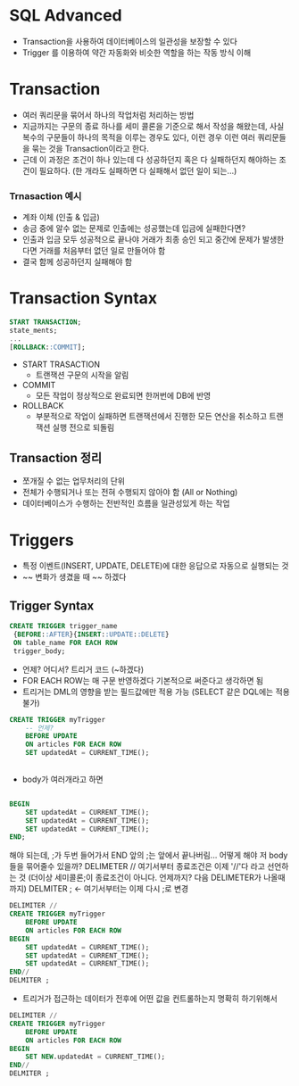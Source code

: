 # SQL Advanced
- Transaction을 사용하여 데이터베이스의 일관성을 보장할 수 있다
- Trigger 를 이용하여 약간 자동화와 비슷한 역할을 하는 작동 방식 이해

# Transaction
- 여러 쿼리문을 묶어서 하나의 작업처럼 처리하는 방법
- 지금까지는 구문의 종료 하나를 세미 콜론을 기준으로 해서 작성을 해왔는데,
 사실 복수의 구문들이 하나의 목적을 이루는 경우도 있다, 이런 경우 이런 여러 쿼리문들을 묶는 것을 
 Transaction이라고 한다.
- 근데 이 과정은 조건이 하나 있는데 다 성공하던지 혹은 다 실패하던지 해야하는 조건이 필요하다.
(한 개라도 실패하면 다 실패해서 없던 일이 되는...)

### Trnasaction 예시
- 계좌 이체 (인출 & 입금)
 - 송금 중에 알수 없는 문제로 인출에는 성공했는데 입금에 실패한다면?
 - 인출과 입금 모두 성공적으로 끝나야 거래가 최종 승인 되고
   중간에 문제가 발생한다면 거래를 처음부터 없던 일로 만들어야 함
 - 결국 함께 성공하던지 실패해야 함

# Transaction Syntax
```sql
START TRANSACTION;
state_ments;
...
[ROLLBACK::COMMIT];
```
- START TRASACTION
    - 트랜잭션 구문의 시작을 알림
- COMMIT
    - 모든 작업이 정상적으로 완료되면 한꺼번에 DB에 반영
- ROLLBACK
    - 부분적으로 작업이 실패하면 트랜잭션에서 진행한 모든 연산을 취소하고 트랜잭션 실행 전으로 되돌림

## Transaction 정리
- 쪼개질 수 없는 업무처리의 단위
- 전체가 수행되거나 또는 전혀 수행되지 않아야 함 (All or Nothing)
- 데이터베이스가 수행하는 전반적인 흐름을 일관성있게 하는 작업

# Triggers
- 특정 이벤트(INSERT, UPDATE, DELETE)에 대한 응답으로 자동으로 실행되는 것
- ~~ 변화가 생겼을 때 ~~ 하겠다

## Trigger Syntax
```sql
CREATE TRIGGER trigger_name
 {BEFORE::AFTER}{INSERT::UPDATE::DELETE}
 ON table_name FOR EACH ROW
 trigger_body;
 ```
 - 언제? 어디서? 트리거 코드 (~하겠다) 
 - FOR EACH ROW는 매 구문 반영하겠다 기본적으로 써준다고 생각하면 됨
- 트리거는 DML의 영향을 받는 필드값에만 적용 가능 (SELECT 같은 DQL에는 적용불가)

```sql
CREATE TRIGGER myTrigger
	-- 언제?
    BEFORE UPDATE
    ON articles FOR EACH ROW
    SET updatedAt = CURRENT_TIME();
    
```
- body가 여러개라고 하면
```sql

BEGIN
	SET updatedAt = CURRENT_TIME();
	SET updatedAt = CURRENT_TIME();
	SET updatedAt = CURRENT_TIME();    
END;
```
해야 되는데, ;가 두번 들어가서 END 앞의 ;는 앞에서 끝나버림...
어떻게 해야 저 body들을 묶어줄수 있을까?
DELIMETER // 여기서부터 종료조건은 이제 '//'다 라고 선언하는 것 
(더이상 세미콜론;이 종료조건이 아니다. 언제까지? 다음 DELIMETER가 나올때까지)
DELMITER ; <- 여기서부터는 이제 다시 ;로 변경

```sql
DELIMITER //
CREATE TRIGGER myTrigger
    BEFORE UPDATE
    ON articles FOR EACH ROW
BEGIN
	SET updatedAt = CURRENT_TIME();
	SET updatedAt = CURRENT_TIME();
	SET updatedAt = CURRENT_TIME();    
END//
DELMITER ;
```
- 트리거가 접근하는 데이터가 전후에 어떤 값을 컨트롤하는지 명확히 하기위해서
```sql
DELIMITER //
CREATE TRIGGER myTrigger
    BEFORE UPDATE
    ON articles FOR EACH ROW
BEGIN
	SET NEW.updatedAt = CURRENT_TIME();   
END//
DELMITER ;
```